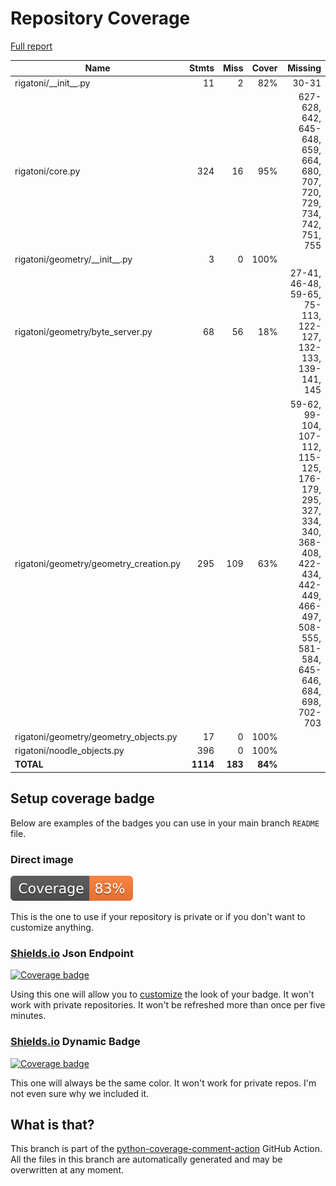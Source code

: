 # Repository Coverage

[Full report](https://htmlpreview.github.io/?https://github.com/InsightCenterNoodles/Rigatoni/blob/python-coverage-comment-action-data/htmlcov/index.html)

| Name                                    |    Stmts |     Miss |   Cover |   Missing |
|---------------------------------------- | -------: | -------: | ------: | --------: |
| rigatoni/\_\_init\_\_.py                |       11 |        2 |     82% |     30-31 |
| rigatoni/core.py                        |      324 |       16 |     95% |627-628, 642, 645-648, 659, 664, 680, 707, 720, 729, 734, 742, 751, 755 |
| rigatoni/geometry/\_\_init\_\_.py       |        3 |        0 |    100% |           |
| rigatoni/geometry/byte\_server.py       |       68 |       56 |     18% |27-41, 46-48, 59-65, 75-113, 122-127, 132-133, 139-141, 145 |
| rigatoni/geometry/geometry\_creation.py |      295 |      109 |     63% |59-62, 99-104, 107-112, 115-125, 176-179, 295, 327, 334, 340, 368-408, 422-434, 442-449, 466-497, 508-555, 581-584, 645-646, 684, 698, 702-703 |
| rigatoni/geometry/geometry\_objects.py  |       17 |        0 |    100% |           |
| rigatoni/noodle\_objects.py             |      396 |        0 |    100% |           |
|                               **TOTAL** | **1114** |  **183** | **84%** |           |


## Setup coverage badge

Below are examples of the badges you can use in your main branch `README` file.

### Direct image

[![Coverage badge](https://raw.githubusercontent.com/InsightCenterNoodles/Rigatoni/python-coverage-comment-action-data/badge.svg)](https://htmlpreview.github.io/?https://github.com/InsightCenterNoodles/Rigatoni/blob/python-coverage-comment-action-data/htmlcov/index.html)

This is the one to use if your repository is private or if you don't want to customize anything.

### [Shields.io](https://shields.io) Json Endpoint

[![Coverage badge](https://img.shields.io/endpoint?url=https://raw.githubusercontent.com/InsightCenterNoodles/Rigatoni/python-coverage-comment-action-data/endpoint.json)](https://htmlpreview.github.io/?https://github.com/InsightCenterNoodles/Rigatoni/blob/python-coverage-comment-action-data/htmlcov/index.html)

Using this one will allow you to [customize](https://shields.io/endpoint) the look of your badge.
It won't work with private repositories. It won't be refreshed more than once per five minutes.

### [Shields.io](https://shields.io) Dynamic Badge

[![Coverage badge](https://img.shields.io/badge/dynamic/json?color=brightgreen&label=coverage&query=%24.message&url=https%3A%2F%2Fraw.githubusercontent.com%2FInsightCenterNoodles%2FRigatoni%2Fpython-coverage-comment-action-data%2Fendpoint.json)](https://htmlpreview.github.io/?https://github.com/InsightCenterNoodles/Rigatoni/blob/python-coverage-comment-action-data/htmlcov/index.html)

This one will always be the same color. It won't work for private repos. I'm not even sure why we included it.

## What is that?

This branch is part of the
[python-coverage-comment-action](https://github.com/marketplace/actions/python-coverage-comment)
GitHub Action. All the files in this branch are automatically generated and may be
overwritten at any moment.